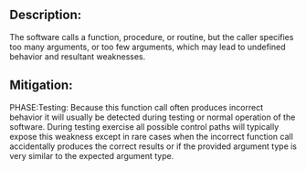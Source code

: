 ## Description:

The software calls a function, procedure, or routine, but the caller specifies too many arguments, or too few arguments, which may lead to undefined behavior and resultant weaknesses.



## Mitigation:


PHASE:Testing:
Because this function call often produces incorrect behavior it will usually be detected during testing or normal operation of the software. During testing exercise all possible control paths will typically expose this weakness except in rare cases when the incorrect function call accidentally produces the correct results or if the provided argument type is very similar to the expected argument type.

